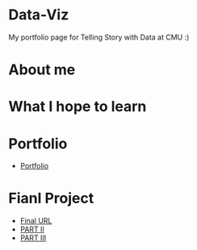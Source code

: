# Data-Viz
My portfolio page for Telling Story with Data at CMU :)

# About me


# What I hope to learn


# Portfolio
* [Portfolio](/portfolio-main/README.md)    

# Fianl Project
* [Final URL](/final-main/README.md)
* [PART II](/final-part2.md)
* [PART III](/final-main/README.md)